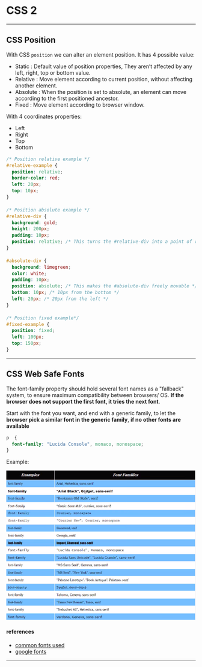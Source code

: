 # CSS 2

---

## CSS Position

With CSS `position` we can alter an element position. It has 4 possible value:

- Static : Default value of position properties, They aren’t affected by any left, right, top or bottom value.
- Relative : Move element according to current position, without affecting another element.
- Absolute : When the position is set to absolute, an element can move according to the first positioned ancestor.
- Fixed : Move element according to browser window.

With 4 coordinates properties:

- Left
- Right
- Top
- Bottom

```css
/* Position relative example */
#relative-example {
  position: relative;
  border-color: red;
  left: 20px;
  top: 10px;
}

/* Position absolute example */
#relative-div {
  background: gold;
  height: 200px;
  padding: 10px;
  position: relative; /* This turns the #relative-div into a point of reference for the #absolute-div */
}

#absolute-div {
  background: limegreen;
  color: white;
  padding: 10px;
  position: absolute; /* This makes the #absolute-div freely movable */
  bottom: 10px; /* 10px from the bottom */
  left: 20px; /* 20px from the left */
}

/* Position fixed example*/
#fixed-example {
  position: fixed;
  left: 100px;
  top: 150px;
}
```

---

## CSS Web Safe Fonts

The font-family property should hold several font names as a "fallback" system, to ensure maximum compatibility between browsers/ OS. **If the browser does not support the first font, it tries the next font**.

Start with the font you want, and end with a generic family, to let the **browser pick a similar font in the generic family**, **if no other fonts are available**

```CSS
p  {
  font-family: "Lucida Console", monaco, monospace;
}
```

Example:

![web-safe-fonts](./assets/web-safe-fonts.png)

#### references
* [common fonts used](https://websitesetup.org/web-safe-fonts-html-css)
* [google fonts](https://fonts.google.com/)

---